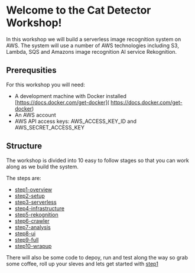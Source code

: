 # Welcome to the Cat Detector Workshop!
In this workshop we will build a serverless image recognition system on AWS. The system will use a number of AWS technologies including S3, Lambda, SQS and Amazons image recognition AI service Rekognition.

## Prerequsities
For this workshop you will need:

* A development machine with Docker installed [https://docs.docker.com/get-docker]( https://docs.docker.com/get-docker)
* An AWS account
* AWS API access keys: AWS_ACCESS_KEY_ID and AWS_SECRET_ACCESS_KEY

## Structure
The workshop is divided into 10 easy to follow stages so that you can work along as we build the system.

The steps are:

* [step1-overview](./step1-overview/README.md)
* [step2-setup](./step2-setup/README.md)
* [step3-serverless](./step3-serverless/README.md)
* [step4-infrastructure](./step4-infrastructure/README.md)
* [step5-rekognition](./step5-rekognition/README.md)
* [step6-crawler](./step6-crawler/README.md)
* [step7-analysis](./step7-analysis/README.md)
* [step8-ui](./step8-ui/README.md)
* [step9-full](./step9-full/README.md)
* [step10-wrapup](./step10-wrapup/README.md)

There will also be some code to depoy, run and test along the way so grab some coffee, roll up your sleves and lets get started with [step1](./step1-overview/README.md)

